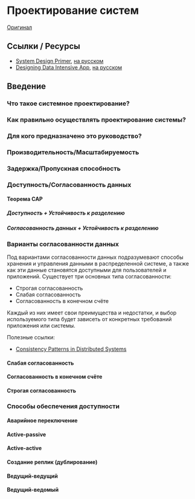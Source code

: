 # Проектирование систем

[Оригинал](https://roadmap.sh/system-design)

## Ссылки / Ресурсы

* [System Design Primer](https://github.com/donnemartin/system-design-primer), [на русском](https://github.com/voitau/system-design-primer/blob/master/README-ru.md)
* [Designing Data Intensive App](https://www.amazon.com/Designing-Data-Intensive-Applications-Reliable-Maintainable/dp/1449373321), [на русском](https://habr.com/ru/companies/piter/articles/352742/)

## Введение

### Что такое системное проектирование?
### Как правильно осуществлять проектирование системы?
### Для кого предназначено это руководство?

### Производительность/Масштабируемость

### Задержка/Пропускная способность

### Доступность/Согласованность данных

#### Теорема CAP

##### Доступность + Устойчивость к разделению

##### Согласованность данных + Устойчивость к разделению

### Варианты согласованности данных

Под вариантами согласованности данных подразумевают способы хранения и управления данными в распределенной системе, а также как эти данные становятся доступными для пользователей и приложений. Существует три основных типа согласованности:

* Строгая согласованность
* Слабая согласованность
* Согласованность в конечном счёте

Каждый из них имеет свои преимущества и недостатки, и выбор используемого типа будет зависеть от конкретных требований приложения или системы.

Полезные ссылки:

* [Consistency Patterns in Distributed Systems](https://cs.fyi/guide/consistency-patterns-week-strong-eventual/)

#### Слабая согласованность

#### Согласованность в конечном счёте

#### Строгая согласованность

### Способы обеспечения доступности

#### Аварийное переключение

#### Active-passive

#### Active-active

#### Создание реплик (дублирование)

#### Ведущий-ведущий

#### Ведущий-ведомый

